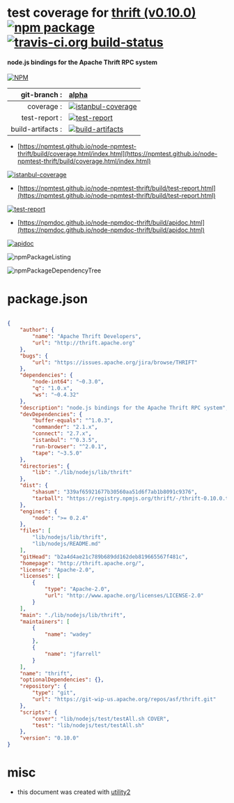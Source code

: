 # test coverage for  [thrift (v0.10.0)](http://thrift.apache.org/)  [![npm package](https://img.shields.io/npm/v/npmtest-thrift.svg?style=flat-square)](https://www.npmjs.org/package/npmtest-thrift) [![travis-ci.org build-status](https://api.travis-ci.org/npmtest/node-npmtest-thrift.svg)](https://travis-ci.org/npmtest/node-npmtest-thrift)
#### node.js bindings for the Apache Thrift RPC system

[![NPM](https://nodei.co/npm/thrift.png?downloads=true&downloadRank=true&stars=true)](https://www.npmjs.com/package/thrift)

| git-branch : | [alpha](https://github.com/npmtest/node-npmtest-thrift/tree/alpha)|
|--:|:--|
| coverage : | [![istanbul-coverage](https://npmtest.github.io/node-npmtest-thrift/build/coverage.badge.svg)](https://npmtest.github.io/node-npmtest-thrift/build/coverage.html/index.html)|
| test-report : | [![test-report](https://npmtest.github.io/node-npmtest-thrift/build/test-report.badge.svg)](https://npmtest.github.io/node-npmtest-thrift/build/test-report.html)|
| build-artifacts : | [![build-artifacts](https://npmtest.github.io/node-npmtest-thrift/glyphicons_144_folder_open.png)](https://github.com/npmtest/node-npmtest-thrift/tree/gh-pages/build)|

- [https://npmtest.github.io/node-npmtest-thrift/build/coverage.html/index.html](https://npmtest.github.io/node-npmtest-thrift/build/coverage.html/index.html)

[![istanbul-coverage](https://npmtest.github.io/node-npmtest-thrift/build/screenCapture.buildCi.browser.%252Ftmp%252Fbuild%252Fcoverage.lib.html.png)](https://npmtest.github.io/node-npmtest-thrift/build/coverage.html/index.html)

- [https://npmtest.github.io/node-npmtest-thrift/build/test-report.html](https://npmtest.github.io/node-npmtest-thrift/build/test-report.html)

[![test-report](https://npmtest.github.io/node-npmtest-thrift/build/screenCapture.buildCi.browser.%252Ftmp%252Fbuild%252Ftest-report.html.png)](https://npmtest.github.io/node-npmtest-thrift/build/test-report.html)

- [https://npmdoc.github.io/node-npmdoc-thrift/build/apidoc.html](https://npmdoc.github.io/node-npmdoc-thrift/build/apidoc.html)

[![apidoc](https://npmdoc.github.io/node-npmdoc-thrift/build/screenCapture.buildCi.browser.%252Ftmp%252Fbuild%252Fapidoc.html.png)](https://npmdoc.github.io/node-npmdoc-thrift/build/apidoc.html)

![npmPackageListing](https://npmtest.github.io/node-npmtest-thrift/build/screenCapture.npmPackageListing.svg)

![npmPackageDependencyTree](https://npmtest.github.io/node-npmtest-thrift/build/screenCapture.npmPackageDependencyTree.svg)



# package.json

```json

{
    "author": {
        "name": "Apache Thrift Developers",
        "url": "http://thrift.apache.org"
    },
    "bugs": {
        "url": "https://issues.apache.org/jira/browse/THRIFT"
    },
    "dependencies": {
        "node-int64": "~0.3.0",
        "q": "1.0.x",
        "ws": "~0.4.32"
    },
    "description": "node.js bindings for the Apache Thrift RPC system",
    "devDependencies": {
        "buffer-equals": "^1.0.3",
        "commander": "2.1.x",
        "connect": "2.7.x",
        "istanbul": "^0.3.5",
        "run-browser": "^2.0.1",
        "tape": "~3.5.0"
    },
    "directories": {
        "lib": "./lib/nodejs/lib/thrift"
    },
    "dist": {
        "shasum": "339af65921677b30560aa51d6f7ab1b8091c9376",
        "tarball": "https://registry.npmjs.org/thrift/-/thrift-0.10.0.tgz"
    },
    "engines": {
        "node": ">= 0.2.4"
    },
    "files": [
        "lib/nodejs/lib/thrift",
        "lib/nodejs/README.md"
    ],
    "gitHead": "b2a4d4ae21c789b689dd162deb819665567f481c",
    "homepage": "http://thrift.apache.org/",
    "license": "Apache-2.0",
    "licenses": [
        {
            "type": "Apache-2.0",
            "url": "http://www.apache.org/licenses/LICENSE-2.0"
        }
    ],
    "main": "./lib/nodejs/lib/thrift",
    "maintainers": [
        {
            "name": "wadey"
        },
        {
            "name": "jfarrell"
        }
    ],
    "name": "thrift",
    "optionalDependencies": {},
    "repository": {
        "type": "git",
        "url": "https://git-wip-us.apache.org/repos/asf/thrift.git"
    },
    "scripts": {
        "cover": "lib/nodejs/test/testAll.sh COVER",
        "test": "lib/nodejs/test/testAll.sh"
    },
    "version": "0.10.0"
}
```



# misc
- this document was created with [utility2](https://github.com/kaizhu256/node-utility2)
